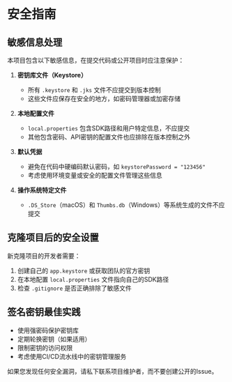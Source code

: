 # 安全指南

## 敏感信息处理

本项目包含以下敏感信息，在提交代码或公开项目时应注意保护：

1. **密钥库文件（Keystore）**
   - 所有 `.keystore` 和 `.jks` 文件不应提交到版本控制
   - 这些文件应保存在安全的地方，如密码管理器或加密存储

2. **本地配置文件**
   - `local.properties` 包含SDK路径和用户特定信息，不应提交
   - 其他包含密码、API密钥的配置文件也应排除在版本控制之外

3. **默认凭据**
   - 避免在代码中硬编码默认密码，如 `keystorePassword = "123456"`
   - 考虑使用环境变量或安全的配置文件管理这些信息

4. **操作系统特定文件**
   - `.DS_Store`（macOS）和 `Thumbs.db`（Windows）等系统生成的文件不应提交

## 克隆项目后的安全设置

新克隆项目的开发者需要：

1. 创建自己的 `app.keystore` 或获取团队的官方密钥
2. 在本地配置 `local.properties` 文件指向自己的SDK路径
3. 检查 `.gitignore` 是否正确排除了敏感文件

## 签名密钥最佳实践

- 使用强密码保护密钥库
- 定期轮换密钥（如果适用）
- 限制密钥的访问权限
- 考虑使用CI/CD流水线中的密钥管理服务

如果您发现任何安全漏洞，请私下联系项目维护者，而不要创建公开的Issue。 